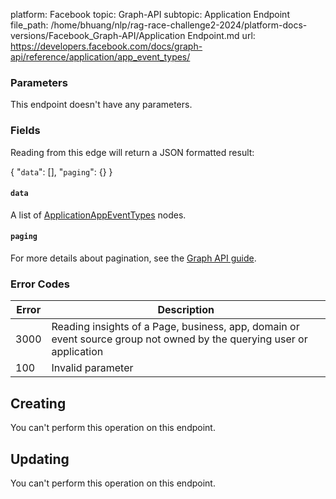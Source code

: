 platform: Facebook
topic: Graph-API
subtopic: Application Endpoint
file_path: /home/bhuang/nlp/rag-race-challenge2-2024/platform-docs-versions/Facebook_Graph-API/Application Endpoint.md
url: https://developers.facebook.com/docs/graph-api/reference/application/app_event_types/

### Parameters

This endpoint doesn't have any parameters.

### Fields

Reading from this edge will return a JSON formatted result:

{
    "`data`": \[\],
    "`paging`": {}
}

#### `data`

A list of [ApplicationAppEventTypes](https://developers.facebook.com/docs/graph-api/reference/application-app-event-types/) nodes.

#### `paging`

For more details about pagination, see the [Graph API guide](https://developers.facebook.com/docs/graph-api/using-graph-api/#paging).

### Error Codes

| Error | Description |
| --- | --- |
| 3000 | Reading insights of a Page, business, app, domain or event source group not owned by the querying user or application |
| 100 | Invalid parameter |

## Creating

You can't perform this operation on this endpoint.

## Updating

You can't perform this operation on this endpoint.